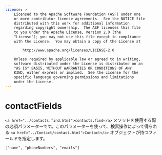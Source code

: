 ```yaml
---
license: >
    Licensed to the Apache Software Foundation (ASF) under one
    or more contributor license agreements.  See the NOTICE file
    distributed with this work for additional information
    regarding copyright ownership.  The ASF licenses this file
    to you under the Apache License, Version 2.0 (the
    "License"); you may not use this file except in compliance
    with the License.  You may obtain a copy of the License at

        http://www.apache.org/licenses/LICENSE-2.0

    Unless required by applicable law or agreed to in writing,
    software distributed under the License is distributed on an
    "AS IS" BASIS, WITHOUT WARRANTIES OR CONDITIONS OF ANY
    KIND, either express or implied.  See the License for the
    specific language governing permissions and limitations
    under the License.
---
```


contactFields
=============

`<a href="../contacts.find.html">contacts.find</a>` メソッドを使用する際の必須パラメーターです。このパラメーターを使って、検索操作によって得られる `<a href="../Contact/contact.html">Contact</a>` オブジェクトが持つフィールドを指定します。

    ["name", "phoneNumbers", "emails"]
